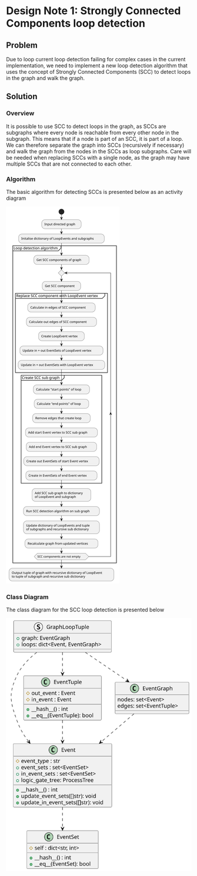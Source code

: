 # Design Note 1: Strongly Connected Components loop detection
## Problem
Due to loop current loop detection failing for complex cases in the current implementation, we need to implement a new loop detection algorithm that uses the concept of Strongly Connected Components (SCC) to detect loops in the graph and walk the graph.
## Solution
### Overview
It is possible to use SCC to detect loops in the graph, as SCCs are subgraphs where every node is reachable from every other node in the subgraph. This means that if a node is part of an SCC, it is part of a loop. We can therefore separate the graph into SCCs (recursively if necessary) and walk the graph from the nodes in the SCCs as loop subgraphs. Care will be needed when replacing SCCs with a single node, as the graph may have multiple SCCs that are not connected to each other.
### Algorithm
The basic algorithm for detecting SCCs is presented below as an activity diagram

![](/docs/development/design/1-DN-SCC_loop_detection/Algorithm_Overview.svg)

### Class Diagram
The class diagram for the SCC loop detection is presented below

![](/docs/development/design/1-DN-SCC_loop_detection/class_diagrams.svg)